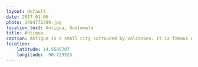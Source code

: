 ```yaml
---
layout: default
date: 2017-01-06
photo: 1484772399.jpg
location_text: Antigua, Guatemala
title: Antigua
caption: Antigua is a small city surrouded by volcanoes. It is famous due to its Spanish colonial buildings. The city is very pretty but so touristy, I don't see why people would actually stay there...
location:
    latitude: 14.5585707
    longitude: -90.729523
---
```

